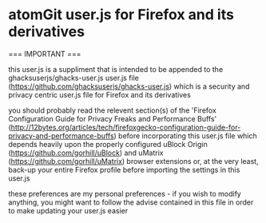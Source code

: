 # atomGit user.js for Firefox and its derivatives

=== IMPORTANT ===

this user.js is a suppliment that is intended to be appended to the ghacksuserjs/ghacks-user.js user.js file (https://github.com/ghacksuserjs/ghacks-user.js) which is a security and privacy centric user.js file for Firefox and its derivatives

you should probably read the relevent section(s) of the 'Firefox Configuration Guide for Privacy Freaks and Performance Buffs' (http://12bytes.org/articles/tech/firefoxgecko-configuration-guide-for-privacy-and-performance-buffs) before incorporating this user.js file which depends heavily upon the properly configured uBlock Origin (https://github.com/gorhill/uBlock) and uMatrix (https://github.com/gorhill/uMatrix) browser extensions or, at the very least, back-up your entire Firefox profile before importing the settings in this user.js

these preferences are my personal preferences - if you wish to modify anything, you might want to follow the advise contained in this file in order to make updating your user.js easier
